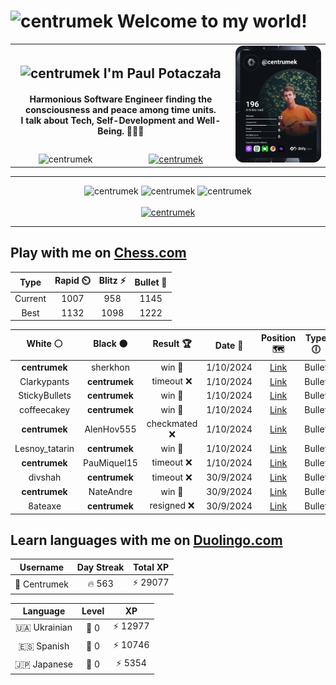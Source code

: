 <h1>
  <img
    src="https://emojis.slackmojis.com/emojis/images/1531849430/4246/blob-sunglasses.gif"
    width="30"
    alt="centrumek"
  />
  Welcome to my world!
</h1>

<table>
  <tbody>
    <tr>
      <td align="center" width="70%" colspan="2">
        <h2>
          <img
            src="https://raw.githubusercontent.com/MartinHeinz/MartinHeinz/master/wave.gif"
            width="30px"
            alt="centrumek"
          />
          I'm Paul Potaczała
        </h2>
        <h4>
          Harmonious Software Engineer finding the consciousness and peace among time units.
          <br/>
          I talk about Tech, Self-Development and Well-Being. 🌿🧘🚀
        </h4>
      </td>
      <td width="30%" rowspan="2">
        <a href="https://app.daily.dev/centrumek">
          <img
            src="./devcard.svg"
            alt="centrumek"
          />
        </a>
      </td>
    </tr>
    <tr align="center">
      <td>
        <img
          src="https://komarev.com/ghpvc/?username=centrumek&label=visitors&color=0e75b6&style=flat"
          alt="centrumek"
        >
      </td>
      <td>
        <a href="https://stackoverflow.com/users/14496012/centrumek">
          <img
            src="https://stackoverflow.com/users/flair/14496012.png?theme=dark"
            alt="centrumek"
          >
        </a>
      </td>
    </tr>
  </tbody>
</table>

---
<div align="center">
  <img 
    src="https://github-readme-stats.vercel.app/api?username=centrumek&show_icons=true&count_private=true&theme=dark&hide_border=true&hide=issues,contribs&bg_color=00000000"
    alt="centrumek"
  />
  <img
    src="https://github-readme-stats.vercel.app/api/top-langs/?username=centrumek&layout=compact&hide_border=true&theme=dark&bg_color=00000000&langs_count=6&exclude_repo=air-statistic-app"
    alt="centrumek"
  />
  <img 
    src="https://github-readme-streak-stats.herokuapp.com?user=centrumek&theme=dark&hide_border=true&background=FFFFFF00"
    alt="centrumek"
  />
  <br/>
  <br/>
  <a href="https://www.buymeacoffee.com/centrumek">
    <img
      src="https://cdn.buymeacoffee.com/buttons/v2/default-orange.png"
      height="50"
      width="210"
      alt="centrumek"
    />
  </a>
</div>

---

## Play with me on [Chess.com](https://www.chess.com/member/centrumek)

<div align="center">
<!--START_SECTION:chessStats-->
<!-- Automatically generated with https://github.com/Balastrong/chess-stats-action -->

| Type | Rapid ⏲️ | Blitz ⚡ | Bullet 🔫 |
|:---:|:---:|:---:|:---:|
| Current | 1007 | 958 | 1145 |
| Best | 1132 | 1098 | 1222 |

| White ⚪ | Black ⚫ | Result 🏆 | Date 📅 | Position 🗺️ | Type 🕕 |
|:---:|:---:|:---:|:---:|:---:|:---:|
| **centrumek** | sherkhon | win 🥇 | 1/10/2024 | <a href="http://www.ee.unb.ca/cgi-bin/tervo/fen.pl?select=1Q6/R7/8/k7/8/8/6P1/6K1 b - -">Link</a> | Bullet |
| Clarkypants | **centrumek** | timeout ❌ | 1/10/2024 | <a href="http://www.ee.unb.ca/cgi-bin/tervo/fen.pl?select=r2k4/pb1BbP2/1p6/1N3n2/8/8/PP3PPP/R4RK1 b - -">Link</a> | Bullet |
| StickyBullets | **centrumek** | win 🥇 | 1/10/2024 | <a href="http://www.ee.unb.ca/cgi-bin/tervo/fen.pl?select=r7/1b3Pk1/2p4R/1p6/pP1P4/P7/6PP/R1B3K1 w - -">Link</a> | Bullet |
| coffeecakey | **centrumek** | win 🥇 | 1/10/2024 | <a href="http://www.ee.unb.ca/cgi-bin/tervo/fen.pl?select=8/1q6/8/Pp1k4/1P6/2K5/8/8 w - -">Link</a> | Bullet |
| **centrumek** | AlenHov555 | checkmated ❌ | 1/10/2024 | <a href="http://www.ee.unb.ca/cgi-bin/tervo/fen.pl?select=8/5ppp/1k6/pp3P2/PK1R2P1/7r/1P6/8 w - a6">Link</a> | Bullet |
| Lesnoy_tatarin | **centrumek** | win 🥇 | 1/10/2024 | <a href="http://www.ee.unb.ca/cgi-bin/tervo/fen.pl?select=4r1k1/pp2r2p/n1p3p1/8/3pq1P1/P1P4P/1P5K/R2Q1R2 w - -">Link</a> | Bullet |
| **centrumek** | PauMiquel15 | timeout ❌ | 1/10/2024 | <a href="http://www.ee.unb.ca/cgi-bin/tervo/fen.pl?select=8/pp6/5p2/2k2N1p/5P2/4r2K/7P/8 w - -">Link</a> | Bullet |
| divshah | **centrumek** | timeout ❌ | 30/9/2024 | <a href="http://www.ee.unb.ca/cgi-bin/tervo/fen.pl?select=8/p7/8/2R4p/1n1P4/1P1kP3/P4QPP/6K1 b - -">Link</a> | Bullet |
| **centrumek** | NateAndre | win 🥇 | 30/9/2024 | <a href="http://www.ee.unb.ca/cgi-bin/tervo/fen.pl?select=5r2/1p2b2p/pB2k3/P1p5/1n1p4/5N2/6PP/3R2K1 b - -">Link</a> | Bullet |
| 8ateaxe | **centrumek** | resigned ❌ | 30/9/2024 | <a href="http://www.ee.unb.ca/cgi-bin/tervo/fen.pl?select=r1b4k/pp2R3/5Q2/3p4/3P4/8/PPP2PPP/R5K1 b - -">Link</a> | Bullet |

<!--END_SECTION:chessStats-->
</div>

## Learn languages with me on [Duolingo.com](https://www.duolingo.com/profile/Centrumek)

<div align="center">
<!--START_SECTION:duolingoStats-->
<!-- Automatically generated with https://github.com/centrumek/duolingo-readme-stats-->

| Username | Day Streak | Total XP |
|:---:|:---:|:---:|
| 👤 Centrumek | 🔥 563 | ⚡ 29077 |

| Language | Level | XP |
|:---:|:---:|:---:|
| 🇺🇦 Ukrainian | 👑 0 | ⚡ 12977 |
| 🇪🇸 Spanish | 👑 0 | ⚡ 10746 |
| 🇯🇵 Japanese | 👑 0 | ⚡ 5354 |

<!--END_SECTION:duolingoStats-->
</div>
<!--
**centrumek/centrumek** is a ✨ _special_ ✨ repository because its `README.md` (this file) appears on your GitHub profile.

Here are some ideas to get you started:

- 🔭 I’m currently working on ...
- 🌱 I’m currently learning ...
- 👯 I’m looking to collaborate on ...
- 🤔 I’m looking for help with ...
- 💬 Ask me about ...
- 📫 How to reach me: ...
- 😄 Pronouns: ...
- ⚡ Fun fact: ...
-->
